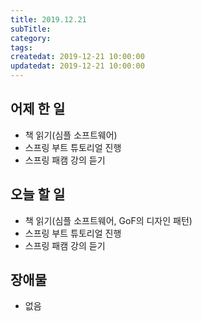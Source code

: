 ```yaml
---
title: 2019.12.21
subTitle: 
category: 
tags: 
createdat: 2019-12-21 10:00:00
updatedat: 2019-12-21 10:00:00
---
```


## 어제 한 일

* 책 읽기(심플 소프트웨어)
* 스프링 부트 튜토리얼 진행
* 스프링 패캠 강의 듣기

## 오늘 할 일

* 책 읽기(심플 소프트웨어, GoF의 디자인 패턴)
* 스프링 부트 튜토리얼 진행
* 스프링 패캠 강의 듣기

## 장애물

* 없음
